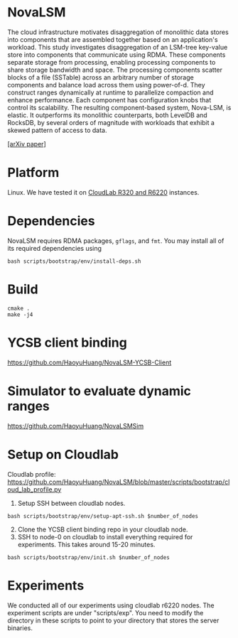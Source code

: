 # NovaLSM
The cloud infrastructure motivates disaggregation of monolithic data stores into components that are assembled together based on an application's workload. This study investigates disaggregation of an LSM-tree key-value store into components that communicate using RDMA. These components separate storage from processing, enabling processing components to share storage bandwidth and space. The processing components scatter blocks of a file (SSTable) across an arbitrary number of storage components and balance load across them using power-of-d. They construct ranges dynamically at runtime to parallelize compaction and enhance performance. Each component has configuration knobs that control its scalability. The resulting component-based system, Nova-LSM, is elastic. It outperforms its monolithic counterparts, both LevelDB and RocksDB, by several orders of magnitude with workloads that exhibit a skewed pattern of access to data. 

[[arXiv paper]](https://arxiv.org/abs/2104.01305)

# Platform
Linux. We have tested it on [CloudLab R320 and R6220](https://docs.cloudlab.us/hardware.html) instances. 

# Dependencies
NovaLSM requires RDMA packages, `gflags`, and `fmt`. You may install all of its required dependencies using
```
bash scripts/bootstrap/env/install-deps.sh
```

# Build
```
cmake .
make -j4
```

# YCSB client binding
https://github.com/HaoyuHuang/NovaLSM-YCSB-Client

# Simulator to evaluate dynamic ranges
https://github.com/HaoyuHuang/NovaLSMSim

# Setup on Cloudlab
Cloudlab profile: https://github.com/HaoyuHuang/NovaLSM/blob/master/scripts/bootstrap/cloud_lab_profile.py

1. Setup SSH between cloudlab nodes. 
```
bash scripts/bootstrap/env/setup-apt-ssh.sh $number_of_nodes
```
2. Clone the YCSB client binding repo in your cloudlab node. 
3. SSH to node-0 on cloudlab to install everything required for experiments. This takes around 15-20 minutes. 
```
bash scripts/bootstrap/env/init.sh $number_of_nodes
```

# Experiments
We conducted all of our experiments using cloudlab r6220 nodes. The experiment scripts are under "scripts/exp". You need to modify the directory in these scripts to point to your directory that stores the server binaries. 

